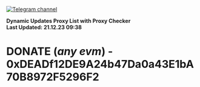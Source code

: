 [![Telegram channel](https://img.shields.io/endpoint?url=https://runkit.io/damiankrawczyk/telegram-badge/branches/master?url=https://t.me/n4z4v0d)](https://t.me/n4z4v0d) 

**Dynamic Updates Proxy List with Proxy Checker**  
**Last Updated: 21.12.23 09:38**

# DONATE (_any evm_) - 0xDEADf12DE9A24b47Da0a43E1bA70B8972F5296F2
